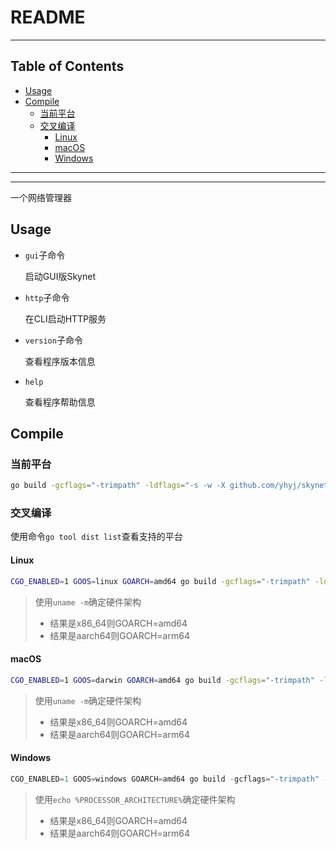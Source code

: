 # README

<!-- File: README.md -->
<!-- Author: YJ -->
<!-- Email: yj1516268@outlook.com -->
<!-- Created Time: 2023-10-27 14:44:26 -->

---

## Table of Contents

<!-- vim-markdown-toc GFM -->

* [Usage](#usage)
* [Compile](#compile)
  * [当前平台](#当前平台)
  * [交叉编译](#交叉编译)
    * [Linux](#linux)
    * [macOS](#macos)
    * [Windows](#windows)

<!-- vim-markdown-toc -->

---

<!------------------------------------->
<!--      _                     _    -->
<!--  ___| | ___   _ _ __   ___| |_  -->
<!-- / __| |/ / | | | '_ \ / _ \ __| -->
<!-- \__ \   <| |_| | | | |  __/ |_  -->
<!-- |___/_|\_\\__, |_| |_|\___|\__| -->
<!--           |___/                 -->
<!------------------------------------->

---

一个网络管理器

## Usage

- `gui`子命令

    启动GUI版Skynet

- `http`子命令

    在CLI启动HTTP服务

- `version`子命令

    查看程序版本信息

- `help`

    查看程序帮助信息

## Compile

### 当前平台

```bash
go build -gcflags="-trimpath" -ldflags="-s -w -X github.com/yhyj/skynet/general.BuildTime=`date +%s` -X github.com/yhyj/skynet/general.BuildBy=$USER" -o skynet main.go
```

### 交叉编译

使用命令`go tool dist list`查看支持的平台

#### Linux

```bash
CGO_ENABLED=1 GOOS=linux GOARCH=amd64 go build -gcflags="-trimpath" -ldflags="-s -w -X github.com/yhyj/skynet/general.BuildTime=`date +%s` -X github.com/yhyj/skynet/general.BuildBy=$USER" -o skynet main.go
```

> 使用`uname -m`确定硬件架构
>
> - 结果是x86_64则GOARCH=amd64
> - 结果是aarch64则GOARCH=arm64

#### macOS

```bash
CGO_ENABLED=1 GOOS=darwin GOARCH=amd64 go build -gcflags="-trimpath" -ldflags="-s -w -X github.com/yhyj/skynet/general.BuildTime=`date +%s` -X github.com/yhyj/skynet/general.BuildBy=$USER" -o skynet main.go
```

> 使用`uname -m`确定硬件架构
>
> - 结果是x86_64则GOARCH=amd64
> - 结果是aarch64则GOARCH=arm64

#### Windows

```powershell
CGO_ENABLED=1 GOOS=windows GOARCH=amd64 go build -gcflags="-trimpath" -ldflags="-s -w -H windowsgui -X github.com/yhyj/skynet/general.BuildTime=`date +%s` -X github.com/yhyj/skynet/general.BuildBy=$USER" -o skynet main.go
```

> 使用`echo %PROCESSOR_ARCHITECTURE%`确定硬件架构
>
> - 结果是x86_64则GOARCH=amd64
> - 结果是aarch64则GOARCH=arm64
